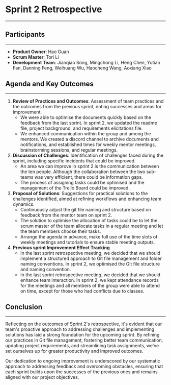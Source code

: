 # Sprint 2 Retrospective

---

## **Participants**

---

- **Product Owner**: Hao Guan
- **Scrum Master**: Tori Li
- **Development Team**: Jianqiao Song, Mingchong Li, Heng Chen, Yutian Fan, Danning Feng, Weihuang Wu, Haocheng Wang, Aoxiang Xiao

## Agenda and Key Outcomes

---

1. **Review of Practices and Outcomes**: Assessment of team practices and the outcomes from the previous sprint, noting successes and areas for improvement.
    - We were able to optimise the documents quickly based on the feedback from the last sprint. In sprint 2, we updated the readme file, project background, and requirements elicitations file.
    - We enhanced communication within the group and among the mentors. We created a discord channel to archive documents and notifications, and established times for weekly mentor meetings, brainstorming sessions, and regular meetings.
2. **Discussion of Challenges**: Identification of challenges faced during the sprint, including specific incidents that could be improved.
    - An area we can improve in sprint 2 is the communication between the ten people. Although the collaboration between the two sub-teams was very efficient, there could be information gaps.
    - The process of assigning tasks could be optimised and the management of the Trello Board could be improved.
3. **Proposal of Solutions**: Suggestions for practical solutions to the challenges identified, aimed at refining workflows and enhancing team dynamics.
    - Continuously adjust the git file naming and structure based on feedback from the mentor team on sprint 2.
    - The solution to optimise the allocation of tasks could be to let the scrum master of the team allocate tasks in a regular meeting and let the team members choose their tasks.
    - Arrange the agenda in advance, make full use of the time slots of weekly meetings and tutorials to ensure stable meeting outputs.
4. **Previous sprint Improvement Effect Tracking**
    - In the last sprint retrospective meeting, we decided that we should implement a structured approach to Git file management and folder naming conventions. In sprint 2, we optimised the Git file structure and naming convention.
    - In the last sprint retrospective meeting, we decided that we should enhance team interaction. In sprint 2, we kept attendance records for the meetings and all members of the group were able to attend on time, except for those who had conflicts due to classes.

## Conclusion

---

Reflecting on the outcomes of Sprint 2's retrospective, it's evident that our team's proactive approach to addressing challenges and implementing solutions has laid a strong foundation for the upcoming sprint. By refining our practices in Git file management, fostering better team communication, updating project requirements, and streamlining task assignments, we've set ourselves up for greater productivity and improved outcomes. 

Our dedication to ongoing improvement is underscored by our systematic approach to addressing feedback and overcoming obstacles, ensuring that each sprint builds upon the successes of the previous ones and remains aligned with our project objectives.